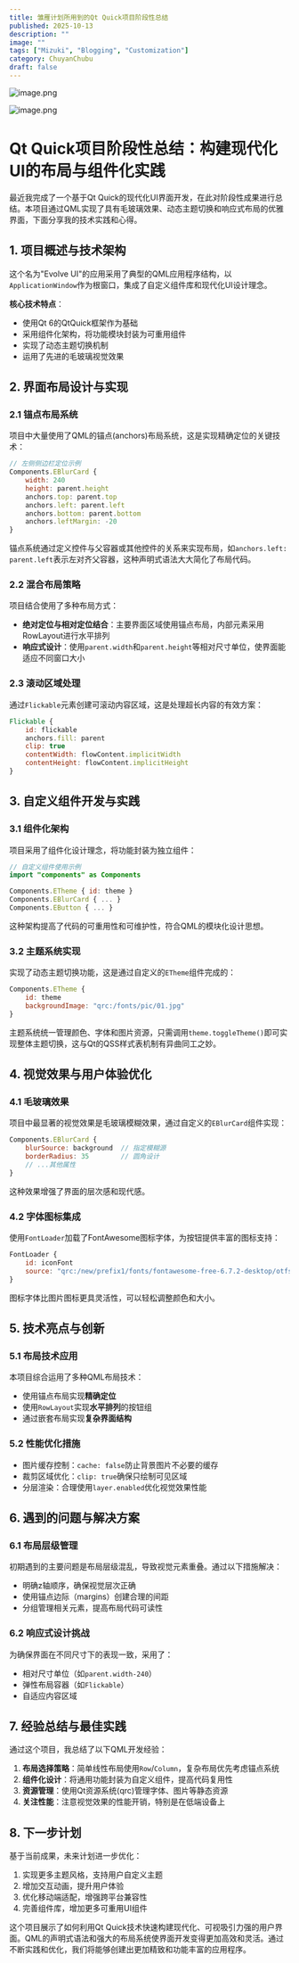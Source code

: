 ```yaml
---
title: 雏雁计划所用到的Qt Quick项目阶段性总结
published: 2025-10-13
description: ""
image: ""
tags: ["Mizuki", "Blogging", "Customization"]
category: ChuyanChubu
draft: false
---
```

![image.png](image1.png)

![image.png](image2.png)

# Qt Quick项目阶段性总结：构建现代化UI的布局与组件化实践

最近我完成了一个基于Qt Quick的现代化UI界面开发，在此对阶段性成果进行总结。本项目通过QML实现了具有毛玻璃效果、动态主题切换和响应式布局的优雅界面，下面分享我的技术实践和心得。

## 1. 项目概述与技术架构

这个名为"Evolve UI"的应用采用了典型的QML应用程序结构，以`ApplicationWindow`作为根窗口，集成了自定义组件库和现代化UI设计理念。

**核心技术特点**：
- 使用Qt 6的QtQuick框架作为基础
- 采用组件化架构，将功能模块封装为可重用组件
- 实现了动态主题切换机制
- 运用了先进的毛玻璃视觉效果

## 2. 界面布局设计与实现

### 2.1 锚点布局系统
项目中大量使用了QML的锚点(anchors)布局系统，这是实现精确定位的关键技术：

```qml
// 左侧侧边栏定位示例
Components.EBlurCard {
    width: 240
    height: parent.height
    anchors.top: parent.top
    anchors.left: parent.left
    anchors.bottom: parent.bottom
    anchors.leftMargin: -20
}
```

锚点系统通过定义控件与父容器或其他控件的关系来实现布局，如`anchors.left: parent.left`表示左对齐父容器，这种声明式语法大大简化了布局代码。

### 2.2 混合布局策略
项目结合使用了多种布局方式：

- **绝对定位与相对定位结合**：主要界面区域使用锚点布局，内部元素采用RowLayout进行水平排列
- **响应式设计**：使用`parent.width`和`parent.height`等相对尺寸单位，使界面能适应不同窗口大小

### 2.3 滚动区域处理
通过`Flickable`元素创建可滚动内容区域，这是处理超长内容的有效方案：

```qml
Flickable {
    id: flickable
    anchors.fill: parent
    clip: true
    contentWidth: flowContent.implicitWidth
    contentHeight: flowContent.implicitHeight
}
```

## 3. 自定义组件开发与实践

### 3.1 组件化架构
项目采用了组件化设计理念，将功能封装为独立组件：

```qml
// 自定义组件使用示例
import "components" as Components

Components.ETheme { id: theme }
Components.EBlurCard { ... }
Components.EButton { ... }
```

这种架构提高了代码的可重用性和可维护性，符合QML的模块化设计思想。

### 3.2 主题系统实现
实现了动态主题切换功能，这是通过自定义的`ETheme`组件完成的：

```qml
Components.ETheme {
    id: theme
    backgroundImage: "qrc:/fonts/pic/01.jpg"
}
```

主题系统统一管理颜色、字体和图片资源，只需调用`theme.toggleTheme()`即可实现整体主题切换，这与Qt的QSS样式表机制有异曲同工之妙。

## 4. 视觉效果与用户体验优化

### 4.1 毛玻璃效果
项目中最显著的视觉效果是毛玻璃模糊效果，通过自定义的`EBlurCard`组件实现：

```qml
Components.EBlurCard {
    blurSource: background  // 指定模糊源
    borderRadius: 35        // 圆角设计
    // ...其他属性
}
```

这种效果增强了界面的层次感和现代感。

### 4.2 字体图标集成
使用`FontLoader`加载了FontAwesome图标字体，为按钮提供丰富的图标支持：

```qml
FontLoader {
    id: iconFont
    source: "qrc:/new/prefix1/fonts/fontawesome-free-6.7.2-desktop/otfs/Font Awesome 6 Free-Solid-900.otf"
}
```

图标字体比图片图标更具灵活性，可以轻松调整颜色和大小。

## 5. 技术亮点与创新

### 5.1 布局技术应用
本项目综合运用了多种QML布局技术：
- 使用锚点布局实现**精确定位**
- 使用`RowLayout`实现**水平排列**的按钮组
- 通过嵌套布局实现**复杂界面结构**

### 5.2 性能优化措施
- 图片缓存控制：`cache: false`防止背景图片不必要的缓存
- 裁剪区域优化：`clip: true`确保只绘制可见区域
- 分层渲染：合理使用`layer.enabled`优化视觉效果性能

## 6. 遇到的问题与解决方案

### 6.1 布局层级管理
初期遇到的主要问题是布局层级混乱，导致视觉元素重叠。通过以下措施解决：
- 明确z轴顺序，确保视觉层次正确
- 使用锚点边际（margins）创建合理的间距
- 分组管理相关元素，提高布局代码可读性

### 6.2 响应式设计挑战
为确保界面在不同尺寸下的表现一致，采用了：
- 相对尺寸单位（如`parent.width-240`）
- 弹性布局容器（如`Flickable`）
- 自适应内容区域

## 7. 经验总结与最佳实践

通过这个项目，我总结了以下QML开发经验：

1. **布局选择策略**：简单线性布局使用`Row`/`Column`，复杂布局优先考虑锚点系统
2. **组件化设计**：将通用功能封装为自定义组件，提高代码复用性
3. **资源管理**：使用Qt资源系统(qrc)管理字体、图片等静态资源
4. **关注性能**：注意视觉效果的性能开销，特别是在低端设备上

## 8. 下一步计划

基于当前成果，未来计划进一步优化：

1. 实现更多主题风格，支持用户自定义主题
2. 增加交互动画，提升用户体验
3. 优化移动端适配，增强跨平台兼容性
4. 完善组件库，增加更多可重用UI组件

这个项目展示了如何利用Qt Quick技术快速构建现代化、可视吸引力强的用户界面。QML的声明式语法和强大的布局系统使界面开发变得更加高效和灵活。通过不断实践和优化，我们将能够创建出更加精致和功能丰富的应用程序。